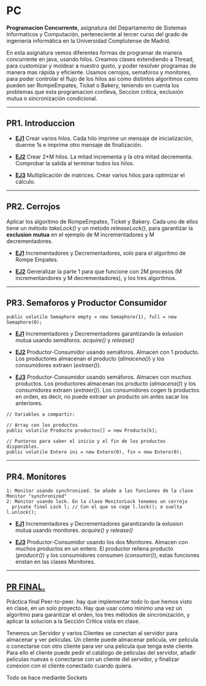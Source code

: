 # PC
**Programacion Concurrente,** asignatura del Departamento de Sistemas Informaticos y ́Computación, perteneciente al tercer curso del grado de ingeniería informática en la Universidad Complutense de Madrid.

En esta asignatura vemos diferentes formas de programar de manera concurrente en java, usando hilos. Creamos clases extendiendo a Thread, para customizar y moldear a nuestro gusto, y poder resolver programas de manera mas rápida y eficiente. Usamos cerrojos, semaforos y monitores, para poder controlar el flujo de los hilos asi como distintos algoritmos como pueden ser RompeEmpates, Ticket o Bakery, teniendo en cuenta los problemas que esta programacion conlleva, Seccion critica, exclusión mutua o sincronización condicional.

---


## PR1. Introduccion

- [**EJ1**](https://github.com/Danipiza/PC/blob/main/PC%20PR1/src/EJ1.java)
Crear varios hilos. Cada hilo imprime un mensaje de inicialización, duerme 1s e imprime otro mensaje de finalización.

- [**EJ2**](https://github.com/Danipiza/PC/blob/main/PC%20PR1/src/EJ2.java)
Crear 2*M hilos. La mitad incrementa y la otra mitad decrementa. Comprobar la salida al terminar todos los hilos.

- [**EJ3**](https://github.com/Danipiza/PC/blob/main/PC%20PR1/src/EJ3.java)
Multiplicación de matrices. Crear varios hilos para optimizar el cálculo.

---

## PR2. Cerrojos
Aplicar los algoritmo de RompeEmpates, Ticket y Bakery. Cada uno de ellos tiene un método *takeLock()* y un metodo *releaseLock()*, para garantizar la **exclusion mutua** en el ejemplo de M incrementadores y M decrementadores. 

- [**EJ1**](https://github.com/Danipiza/PC/tree/main/PC%20PR2/src/EJ1)
Incrementadores y Decrementadores, solo para el algoritmo de Rompe Empates.

- [**EJ2**](https://github.com/Danipiza/PC/tree/main/PC%20PR2/src/EJ2)
Generalizar la parte 1 para que funcione con 2M procesos (M incrementandores y M decrementadores), y los tres algoritmos. 

---

## PR3. Semaforos y Productor Consumidor

```public volatile Semaphore empty = new Semaphore(1), full = new Semaphore(0);```

- [**EJ1**](https://github.com/Danipiza/PC/tree/main/PC%20PR3/src/EJ1)
Incrementadores y Decrementadores garantizando la exlusion mutua usando semáforos. *acquire()* y *release()*

- [**EJ2**](https://github.com/Danipiza/PC/tree/main/PC%20PR3/src/EJ2)
Productor-Consumidor usando semáforos. Almacen con 1 producto. Los productores almacenan el producto (*almacena()*) y los consumidores extraen (*extraer()*).
 
- [**EJ3**](https://github.com/Danipiza/PC/tree/main/PC%20PR3/src/EJ3)
Productor-Consumidor usando semáforos. Almacen con muchos productos. Los productores almacenan los producto (*almacena()*) y los consumidores extraen (*extraer()*). Los consumidores cogen ls productos en orden, es decir, no puede extraer un producto sin antes sacar los anteriores.
```
// Variables a compartir:

// Array con los productos
public volatile Producto productos[] = new Producto[k];

// Punteros para saber el inicio y el fin de los productos disponibles.
public volatile Entero ini = new Entero(0), fin = new Entero(0);
```

---

## PR4. Monitores
```
1: Monitor usando synchronized. Se añade a las funciones de la clase Monitor "synchronized"
2: Monitor usando lock. En la clase MonitorLock tenemos un cerrojo
  private final Lock l; // Con el que se coge l.lock(); o suelta l.unlock();
```
- [**EJ1**](https://github.com/Danipiza/PC/tree/main/PC%20PR4/src/EJ1)
Incrementadores y Decrementadores garantizando la exlusion mutua usando monitores. *acquire()* y *release()*

- [**EJ3**](https://github.com/Danipiza/PC/tree/main/PC%20PR4/src/EJ2)
Productor-Consumidor usando los dos Monitores. Almacen con muchos productos en un entero. El productor rellena producto (*producir()*) y los consumidores consumen (*consumir()*), estas funciones enstan en las clases Monitores. 

---

## [PR FINAL.](https://github.com/Danipiza/PC/tree/main/PRFINAL%20PC/src/ENTREGA)
Práctica final Peer-to-peer. hay que implementar todo lo que hemos visto en clase, en un solo proyecto. Hay que usar como minimo una vez un algoritmo para garantizar el orden, los tres métodos de sincronización, y aplicar la solucion a la Sección Critica vista en clase.

Tenemos un Servidor y varios Clientes se conectan al servidor para almacenar y ver peliculas. Un cliente puede almacenar pelicula, ver pelicula o conectarse con otro cliente para ver una pelicula que tenga este cliente. Para ello el cliente puede pedir el catálogo de peliculas del servidor, añadir peliculas nuevas o conectarse con un cliente del servidor, y finalizar conexion con el cliente conectado cuando quiera.

Todo se hace mediante Sockets



